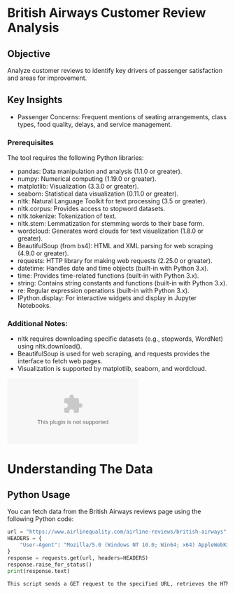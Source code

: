 # British Airways Customer Review Analysis
## Objective
Analyze customer reviews to identify key drivers of passenger satisfaction and areas for improvement.
## Key Insights
*	Passenger Concerns: Frequent mentions of seating arrangements, class types, food quality, delays, and service management.
###	Prerequisites
The tool requires the following Python libraries:
*	pandas: Data manipulation and analysis (1.1.0 or greater).
*	numpy: Numerical computing (1.19.0 or greater).
*	matplotlib: Visualization (3.3.0 or greater).
*	seaborn: Statistical data visualization (0.11.0 or greater).
*	nltk: Natural Language Toolkit for text processing (3.5 or greater). 
*	nltk.corpus: Provides access to stopword datasets.
*	nltk.tokenize: Tokenization of text.
*	nltk.stem: Lemmatization for stemming words to their base form.
*	wordcloud: Generates word clouds for text visualization (1.8.0 or greater).
*	BeautifulSoup (from bs4): HTML and XML parsing for web scraping (4.9.0 or greater).
*	requests: HTTP library for making web requests (2.25.0 or greater).
*	datetime: Handles date and time objects (built-in with Python 3.x).
*	time: Provides time-related functions (built-in with Python 3.x).
*	string: Contains string constants and functions (built-in with Python 3.x).
*	re: Regular expression operations (built-in with Python 3.x).
*	IPython.display: For interactive widgets and display in Jupyter Notebooks.

### Additional Notes:
*	nltk requires downloading specific datasets (e.g., stopwords, WordNet) using nltk.download().
*	BeautifulSoup is used for web scraping, and requests provides the interface to fetch web pages.
*	Visualization is supported by matplotlib, seaborn, and wordcloud.
  
![import requests.docx](https://github.com/user-attachments/files/18136648/import.requests.docx)





# Understanding The Data
## Python Usage
You can fetch data from the British Airways reviews page using the following Python code:
```python
url = "https://www.airlinequality.com/airline-reviews/british-airways"
HEADERS = {
    "User-Agent": "Mozilla/5.0 (Windows NT 10.0; Win64; x64) AppleWebKit/537.36 (KHTML, like Gecko) Chrome/123.0.0.0 Safari/537.36"
}
response = requests.get(url, headers=HEADERS)
response.raise_for_status()
print(response.text)

This script sends a GET request to the specified URL, retrieves the HTML content of the page, and prints it.

